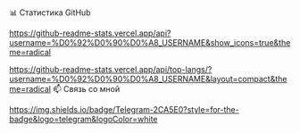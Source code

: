 📊 Статистика GitHub

https://github-readme-stats.vercel.app/api?username=%D0%92%D0%90%D0%A8_USERNAME&show_icons=true&theme=radical

https://github-readme-stats.vercel.app/api/top-langs/?username=%D0%92%D0%90%D0%A8_USERNAME&layout=compact&theme=radical
📫 Связь со мной

https://img.shields.io/badge/Telegram-2CA5E0?style=for-the-badge&logo=telegram&logoColor=white

